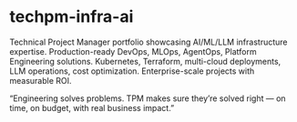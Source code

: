 # techpm-infra-ai
Technical Project Manager portfolio showcasing AI/ML/LLM infrastructure expertise. Production-ready DevOps, MLOps, AgentOps, Platform Engineering solutions. Kubernetes, Terraform, multi-cloud deployments, LLM operations, cost optimization. Enterprise-scale projects with measurable ROI.

“Engineering solves problems. TPM makes sure they’re solved right — on time, on budget, with real business impact.”
